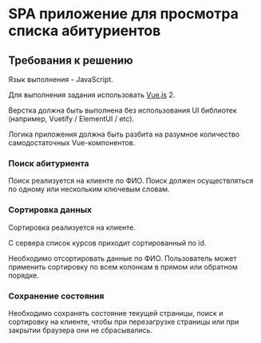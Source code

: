 # SPA приложение для просмотра списка абитуриентов
## Требования к решению

Язык выполнения - JavaScript.

Для выполнения задания использовать [Vue.js](https://ru.vuejs.org/) 2.

Верстка должна быть выполнена без использования UI библиотек (например, Vuetify / ElementUI / etc).

Логика приложения должна быть разбита на разумное количество самодостаточных Vue-компонентов.

### Поиск абитуриента

Поиск реализуется на клиенте по ФИО. Поиск должен осуществляться по одному или нескольким ключевым словам.

### Сортировка данных

Сортировка реализуется на клиенте.

С сервера список курсов приходит сортированный по id.

Необходимо отсортировать данные по ФИО. Пользователь может применить сортировку по всем колонкам в прямом или обратном порядке.

### Сох**ранение состояния**

Необходимо сохранять состояние текущей страницы, поиск и сортировку на клиенте, чтобы при перезагрузке страницы или при закрытии браузера они не сбрасывались.
